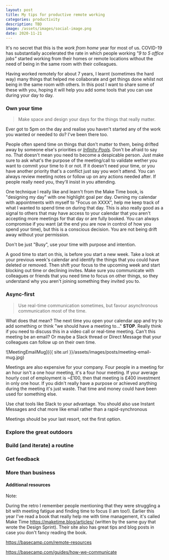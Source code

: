 ```yaml
---
layout: post
title: My tips for productive remote working
categories: productivity
description: TBD
image: /assets/images/social-image.png
date: 2020-11-21
---
```


It's no secret that this is the _work from home_ year for most of us. COVID-19 has substantially accelerated the rate in which people working _"9 to 5 office jobs"_ started working from their homes or remote locations without the need of being in the same room with their colleagues.

Having worked remotely for about 7 years, I learnt (sometimes the hard way) many things that helped me collaborate and get things done whilst not being in the same room with others. In this post I want to share some of these with you, hoping it will help you add some tools that you can use during your day to day.

### Own your time

> Make space and design your days for the things that really matter.

Ever got to 5pm on the day and realise you haven't started any of the work you wanted or needed to do? I've been there too.

People often spend time on things that don't matter to them, being drifted away by someone else's priorities or [_Infinity Pools_](https://medium.com/make-time/distractions-are-a-nuisance-but-infinity-pools-are-the-real-problem-e84122d62c0c). Don't be afraid to say no. That doesn't mean you need to become a despicable person. Just make sure to ask what's the purpose of the meeting/call to validate wether you want to commit your time to it or not. If it doesn't need your time, or you have another priority that's a conflict just say you won't attend. You can always review meeting notes or follow up on any actions needed after. If people really need you, they'll insist in you attending.

One technique I really like and learn't from the Make Time book, is "designing my day" with one highlight goal per day. Owning my calendar with appointments with myself to "Focus on XXXX", help me keep track of what I wanted to spend time on during that day. This is also really good as a signal to others that may have access to your calendar that you aren't accepting more meetings for that day or are fully booked. You can always compromise if you want (at the end you are now in control of how you spend your time), but this is a conscious decision. You are not being drift away without your permission.

Don't be just "Busy", use your time with purpose and intention.

A good time to start on this, is before you start a new week. Take a look at your previous week's calendar and identify the things that you could have deleted or removed. Then shift your focus to the upcoming week and start blocking out time or declining invites. Make sure you communicate with colleagues or friends that you need time to focus on other things, so they understand why you aren't joining something they invited you to.

### Async-first

> Use real-time communication sometimes, but favour asynchronous communication most of the time.

What does that mean? The next time you open your calendar app and try to add something or think "we should have a meeting to..." **STOP**. Really think if you need to discuss this in a video call or real-time meeting. Can't this meeting be an email? Or maybe a Slack thread or Direct Message that your colleagues can follow up on their own time. 

![MeetingEmailMug]({{ site.url }}/assets/images/posts/meeting-email-mug.jpg)

Meetings are also expensive for your company. Four people in a meeting for an hour isn't a one hour meeting, it's a four hour meeting. If your average hourly cost of employment is ~£100, then that meeting is £400 investment in only one hour. If you didn't really have a purpose or achieved anything during the meeting it's just waste. That time and money could have been used for something else.

Use chat tools like Slack to your advantage. You should also use Instant Messages and chat more like email rather than a rapid-synchronous 

Meetings should be your last resort, not the first option.

### Explore the great outdoors

### Build (and iterate) a routine

### Get feedback

### More than business

#### Additional resources

Note:


During the retro I remember people mentioning that they were struggling a bit with meeting fatigue and finding time to focus (I am too!). Earlier this year I've read a book that really help me with time management, it's called Make Time https://maketime.blog/articles/ (written by the same guy that wrote the Design Sprint). Their site also has great tips and blog posts in case you don't fancy reading the book.


https://basecamp.com/remote-resources

https://basecamp.com/guides/how-we-communicate